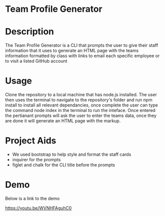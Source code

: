 # Team Profile Generator

# Description
The Team Profile Generator is a CLI that prompts the user to give their staff information that it uses to generate an HTML page with the teams information formatted by class with links to email each specific employee or to visit a listed GitHub account

# Usage 
Clone the repository to a local machine that has node.js installed. The user then uses the terminal to navigate to the repository's folder and run npm install to install all relevant dependancies, once complete the user can type the command node index in the terminal to run the inteface.  Once entered the pertianant prompts will ask the user to enter the teams data, once they are done it will generate an HTML page with the markup.

# Project Aids
* We used bootstrap to help style and format the staff cards
* inquirer for the prompts
* figlet and chalk for the CLI title before the prompts


# Demo
Below is a link to the demo

https://youtu.be/WVNHFAguhC0
